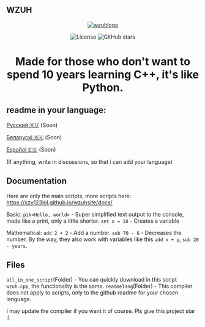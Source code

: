 ## WZUH
<p align="center">
  <a href="https://postimg.cc/fVgy5nnB">
    <img src="https://i.postimg.cc/TPTbdfkM/Utool-20250518-154454559.png" alt="wzuhlogo" />
  </a>
</p>
<p align="center">
  <img src="https://img.shields.io/github/license/XZY123lol/wzuh?color=blue" alt="License" />
  <img src="https://img.shields.io/github/stars/XZY123lol/wzuh?style=social" alt="GitHub stars" />
</p>
<h1 align="center">Made for those who don't want to spend 10 years learning C++, it's like Python.</h1>

## readme in your language:
[Русский 🇷🇺](./readmelang/README.ru.md) (Soon)

[Беларускі 🇧🇾](./readmelang/README.by.md) (Soon)

[Español 🇪🇸](./readmelang/README.es.md) (Soon)

(If anything, write in discussions, so that i can add your language)
## Documentation
Here are only the main scripts, more scripts here: https://xzy123lol.github.io/wzuhsite/docs/

Basic:
`pik<Hello, world>` - Super simplified text output to the console, made like a print, only a little shorter.
`set x = 10` - Creates a variable

Mathematical:
`add 2 + 2` - Add a number.
`sub 70 - 6` - Decreases the number.
By the way, they also work with variables like this `add x + y`, `sub 20 - years`.

## Files
`all_in_one_script`(Folder) - You can quickly download in this script `wzuh.cpp`, the functionality is the same.
`readmelang`(Folder) - This compiler does not apply to scripts, only to the github readme for your chosen language.

I may update the compiler if you want it of course. Pls give this project star :)

